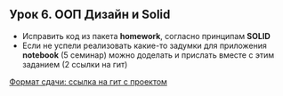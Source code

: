 Урок 6. ООП Дизайн и Solid
----------
- Исправить код из пакета **homework**, согласно принципам **SOLID**
- Если не успели реализовать какие-то задумки для приложения **notebook** (5 семинар) можно доделать и прислать вместе с этим заданием (2 ссылки на гит)

<u>Формат сдачи: ссылка на гит с проектом</u>

